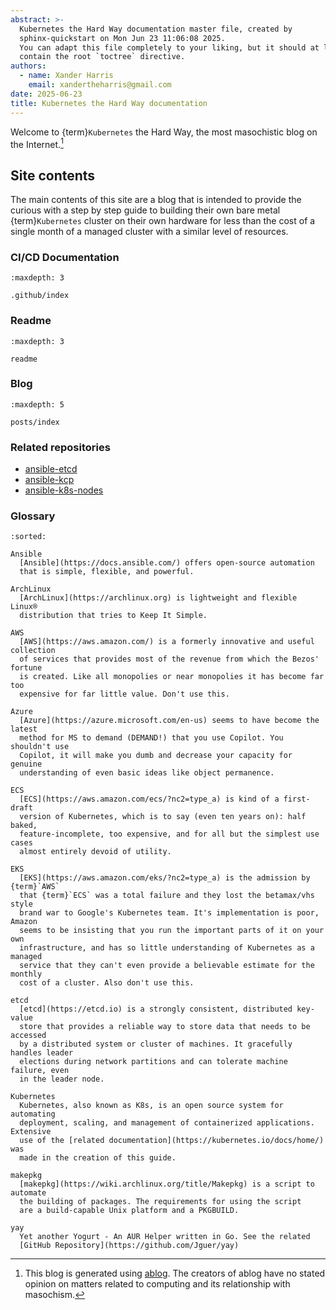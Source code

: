 ```yaml
---
abstract: >-
  Kubernetes the Hard Way documentation master file, created by
  sphinx-quickstart on Mon Jun 23 11:06:08 2025.
  You can adapt this file completely to your liking, but it should at least
  contain the root `toctree` directive.
authors:
  - name: Xander Harris
    email: xandertheharris@gmail.com
date: 2025-06-23
title: Kubernetes the Hard Way documentation
---
```


Welcome to {term}`Kubernetes` the Hard Way, the most masochistic
blog on the Internet.[^ablog]

## Site contents

The main contents of this site are a blog that is intended to provide the
curious with a step by step guide to building their own bare metal
{term}`Kubernetes` cluster on their own hardware for less than the cost of
a single month of a managed cluster with a similar level of resources.

### CI/CD Documentation

```{toctree}
:maxdepth: 3

.github/index
```

### Readme

```{toctree}
:maxdepth: 3

readme
```

### Blog

```{toctree}
:maxdepth: 5

posts/index
```

### Related repositories

- [ansible-etcd](https://edwardtheharris.github.io/ansible-etcd/)
- [ansible-kcp](https://edwardtheharris.github.io/ansible-kcp/)
- [ansible-k8s-nodes](https://edwardtheharris.github.io/ansible-k8s-nodes/)

### Glossary

```{glossary}
:sorted:

Ansible
  [Ansible](https://docs.ansible.com/) offers open-source automation
  that is simple, flexible, and powerful.

ArchLinux
  [ArchLinux](https://archlinux.org) is lightweight and flexible Linux®
  distribution that tries to Keep It Simple.

AWS
  [AWS](https://aws.amazon.com/) is a formerly innovative and useful collection
  of services that provides most of the revenue from which the Bezos' fortune
  is created. Like all monopolies or near monopolies it has become far too
  expensive for far little value. Don't use this.

Azure
  [Azure](https://azure.microsoft.com/en-us) seems to have become the latest
  method for MS to demand (DEMAND!) that you use Copilot. You shouldn't use
  Copilot, it will make you dumb and decrease your capacity for genuine
  understanding of even basic ideas like object permanence.

ECS
  [ECS](https://aws.amazon.com/ecs/?nc2=type_a) is kind of a first-draft
  version of Kubernetes, which is to say (even ten years on): half baked,
  feature-incomplete, too expensive, and for all but the simplest use cases
  almost entirely devoid of utility.

EKS
  [EKS](https://aws.amazon.com/eks/?nc2=type_a) is the admission by {term}`AWS`
  that {term}`ECS` was a total failure and they lost the betamax/vhs style
  brand war to Google's Kubernetes team. It's implementation is poor, Amazon
  seems to be insisting that you run the important parts of it on your own
  infrastructure, and has so little understanding of Kubernetes as a managed
  service that they can't even provide a believable estimate for the monthly
  cost of a cluster. Also don't use this.

etcd
  [etcd](https://etcd.io) is a strongly consistent, distributed key-value
  store that provides a reliable way to store data that needs to be accessed
  by a distributed system or cluster of machines. It gracefully handles leader
  elections during network partitions and can tolerate machine failure, even
  in the leader node.

Kubernetes
  Kubernetes, also known as K8s, is an open source system for automating
  deployment, scaling, and management of containerized applications. Extensive
  use of the [related documentation](https://kubernetes.io/docs/home/) was
  made in the creation of this guide.

makepkg
  [makepkg](https://wiki.archlinux.org/title/Makepkg) is a script to automate
  the building of packages. The requirements for using the script
  are a build-capable Unix platform and a PKGBUILD.

yay
  Yet another Yogurt - An AUR Helper written in Go. See the related
  [GitHub Repository](https://github.com/Jguer/yay)
```

[^ablog]: This blog is generated using
  [ablog](https://ablog.readthedocs.io/en/stable/). The creators of
  ablog have no stated opinion on matters related to computing and
  its relationship with masochism.

<!-- vim: set colorcolumn=80: -->
